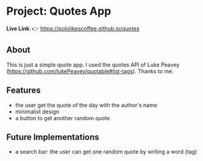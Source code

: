 # Project: Quotes App

**Live Link**:
👉 https://pololikescoffee.github.io/quotes

## About

This is just a simple quote app. I used the quotes API of Luke Peavey (https://github.com/lukePeavey/quotable#list-tags). Thanks to me.

## Features

- the user get the quote of the day with the author's name
- minimalist design
- a button to get another random quote

## Future Implementations

- a search bar: the user can get one random quote by writing a word (tag)
